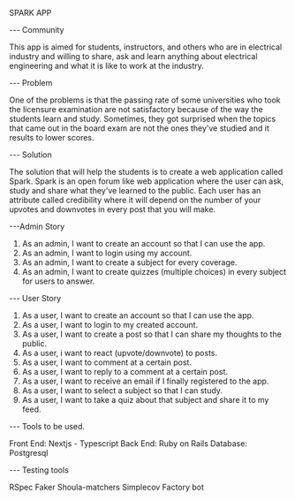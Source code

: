 SPARK APP

--- Community

This app is aimed for students, instructors, and others who are in electrical industry and willing to share, ask and learn anything about electrical engineering and what it is like to work at the industry.

--- Problem

One of the problems is that the passing rate of some universities who took the licensure examination are not satisfactory because of the way the students learn and study. Sometimes, they got surprised when the topics that came out in the board exam are not the ones they've studied and it results to lower scores.

--- Solution

The solution that will help the students is to create a web application called Spark. Spark is an open forum like web application where the user can ask, study and share what they've learned to the public. Each user has an attribute called credibility where it will depend on the number of your upvotes and downvotes in every post that you will make.

---Admin Story

1. As an admin, I want to create an account so that I can use the app.
2. As an admin, I want to login using my account.
3. As an admin, I want to create a subject for every coverage.
4. As an admin, I want to create quizzes (multiple choices) in every subject for users to answer.

--- User Story

1. As a user, I want to create an account so that I can use the app.
2. As a user, I want to login to my created account.
3. As a user, I want to create a post so that I can share my thoughts to the public.
4. As a user, i want to react (upvote/downvote) to posts.
5. As a user, I want to comment at a certain post.
6. As a user, I want to reply to a comment at a certain post.
7. As a user, I want to receive an email if I finally registered to the app.
8. As a user, I want to select a subject so that I can study.
9. As a user, I want to take a quiz about that subject and share it to my feed.

--- Tools to be used.

Front End: Nextjs - Typescript
Back End: Ruby on Rails
Database: Postgresql

--- Testing tools

RSpec
Faker
Shoula-matchers
Simplecov
Factory bot
